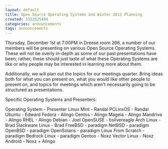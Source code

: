 ```yaml
---
layout: default
title: Open Source Operating Systems and Winter 2011 Planning
created: 1322525494
categories: announcements
tags: announcements
---
```

Thursday, December 1st at 7:00PM in Dreese room 266, a number of our members will be presenting on various Open Source Operating Systems.  These will not be overly in-depth as some of our past presentations have been; rather, these should just taste of what these Operating Systems are like or why people may be interested in learning more about them.

Additionally, we will plan out the topics for our meetings quarter. Bring ideas both for what you can present on, what you would like other people to present on, and topics for meetings which aren't necessarily going to be structured as presentations.
<!--break-->
Specific Operating Systems and Presenters:

Operating System -  Presenter
Linux Mint       -  Randal
PCLinxOS       -    Randal
Ubuntu          -    Edward
Fedora           -   Alingo
Centos            -  Alingo
Mageia             - Alingo
Mandriva     -       Alingo
RHEL            -    Alingo
Debian          -    Joel
OpenSUSE     -       bsilvereagle
Arch Linux       -   Brad
Slackware Linux -    Brad
FreeBSD          -   paradigm
NetBSD            -  paradigm
OpenBSD          -   paradigm
OpenSolaris       -  paradigm
Linux From Scratch - paradigm
Bedrock Linux     -  paradigm
Gentoo          -    Noxz
Vector Linux   -     Noxz
Android           -  Noxz + Alingo

<!-- TODO -->
